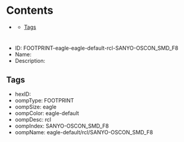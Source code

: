 



Contents
========

* [](#)
	* [Tags](#tags)

# 

- ID: FOOTPRINT-eagle-eagle-default-rcl-SANYO-OSCON_SMD_F8
- Name: 
- Description: 

## Tags

- hexID: 
- oompType: FOOTPRINT
- oompSize: eagle
- oompColor: eagle-default
- oompDesc: rcl
- oompIndex: SANYO-OSCON_SMD_F8
- oompName: eagle-default/rcl/SANYO-OSCON_SMD_F8
